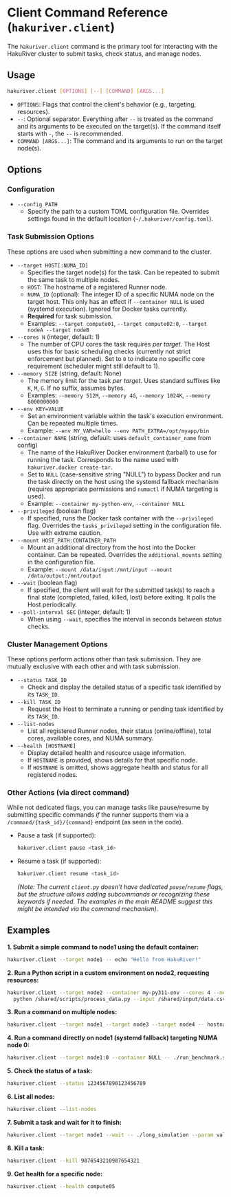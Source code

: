 # Client Command Reference (`hakuriver.client`)

The `hakuriver.client` command is the primary tool for interacting with the HakuRiver cluster to submit tasks, check status, and manage nodes.

## Usage

```bash
hakuriver.client [OPTIONS] [--] [COMMAND] [ARGS...]
```

*   `OPTIONS`: Flags that control the client's behavior (e.g., targeting, resources).
*   `--`: Optional separator. Everything after `--` is treated as the command and its arguments to be executed on the target(s). If the command itself starts with `-`, the `--` is recommended.
*   `COMMAND [ARGS...]`: The command and its arguments to run on the target node(s).

## Options

### Configuration

*   `--config PATH`
    *   Specify the path to a custom TOML configuration file. Overrides settings found in the default location (`~/.hakuriver/config.toml`).

### Task Submission Options

These options are used when submitting a new command to the cluster.

*   `--target HOST[:NUMA_ID]`
    *   Specifies the target node(s) for the task. Can be repeated to submit the same task to multiple nodes.
    *   `HOST`: The hostname of a registered Runner node.
    *   `NUMA_ID` (optional): The integer ID of a specific NUMA node on the target host. This only has an effect if `--container NULL` is used (systemd execution). Ignored for Docker tasks currently.
    *   **Required** for task submission.
    *   Examples: `--target compute01`, `--target compute02:0`, `--target nodeA --target nodeB`
*   `--cores N` (integer, default: 1)
    *   The number of CPU cores the task requires *per target*. The Host uses this for basic scheduling checks (currently not strict enforcement but planned). Set to `0` to indicate no specific core requirement (scheduler might still default to 1).
*   `--memory SIZE` (string, default: None)
    *   The memory limit for the task *per target*. Uses standard suffixes like `K`, `M`, `G`. If no suffix, assumes bytes.
    *   Examples: `--memory 512M`, `--memory 4G`, `--memory 1024K`, `--memory 8000000000`
*   `--env KEY=VALUE`
    *   Set an environment variable within the task's execution environment. Can be repeated multiple times.
    *   Example: `--env MY_VAR=hello --env PATH_EXTRA=/opt/myapp/bin`
*   `--container NAME` (string, default: uses `default_container_name` from config)
    *   The name of the HakuRiver Docker environment (tarball) to use for running the task. Corresponds to the name used with `hakuriver.docker create-tar`.
    *   Set to `NULL` (case-sensitive string "NULL") to bypass Docker and run the task directly on the host using the systemd fallback mechanism (requires appropriate permissions and `numactl` if NUMA targeting is used).
    *   Example: `--container my-python-env`, `--container NULL`
*   `--privileged` (boolean flag)
    *   If specified, runs the Docker task container with the `--privileged` flag. Overrides the `tasks_privileged` setting in the configuration file. Use with extreme caution.
*   `--mount HOST_PATH:CONTAINER_PATH`
    *   Mount an additional directory from the host into the Docker container. Can be repeated. Overrides the `additional_mounts` setting in the configuration file.
    *   Example: `--mount /data/input:/mnt/input --mount /data/output:/mnt/output`
*   `--wait` (boolean flag)
    *   If specified, the client will wait for the submitted task(s) to reach a final state (completed, failed, killed, lost) before exiting. It polls the Host periodically.
*   `--poll-interval SEC` (integer, default: 1)
    *   When using `--wait`, specifies the interval in seconds between status checks.

### Cluster Management Options

These options perform actions other than task submission. They are mutually exclusive with each other and with task submission.

*   `--status TASK_ID`
    *   Check and display the detailed status of a specific task identified by its `TASK_ID`.
*   `--kill TASK_ID`
    *   Request the Host to terminate a running or pending task identified by its `TASK_ID`.
*   `--list-nodes`
    *   List all registered Runner nodes, their status (online/offline), total cores, available cores, and NUMA summary.
*   `--health [HOSTNAME]`
    *   Display detailed health and resource usage information.
    *   If `HOSTNAME` is provided, shows details for that specific node.
    *   If `HOSTNAME` is omitted, shows aggregate health and status for all registered nodes.

### Other Actions (via direct command)

While not dedicated flags, you can manage tasks like pause/resume by submitting specific commands *if* the runner supports them via a `/command/{task_id}/{command}` endpoint (as seen in the code).

*   Pause a task (if supported):
    ```bash
    hakuriver.client pause <task_id>
    ```
*   Resume a task (if supported):
    ```bash
    hakuriver.client resume <task_id>
    ```
    *(Note: The current `client.py` doesn't have dedicated `pause`/`resume` flags, but the structure allows adding subcommands or recognizing these keywords if needed. The examples in the main README suggest this might be intended via the command mechanism).*

## Examples

**1. Submit a simple command to node1 using the default container:**

```bash
hakuriver.client --target node1 -- echo "Hello from HakuRiver!"
```

**2. Run a Python script in a custom environment on node2, requesting resources:**

```bash
hakuriver.client --target node2 --container my-py311-env --cores 4 --memory 8G -- \
  python /shared/scripts/process_data.py --input /shared/input/data.csv
```

**3. Run a command on multiple nodes:**

```bash
hakuriver.client --target node1 --target node3 --target node4 -- hostname
```

**4. Run a command directly on node1 (systemd fallback) targeting NUMA node 0:**

```bash
hakuriver.client --target node1:0 --container NULL -- ./run_benchmark.sh --numa-aware
```

**5. Check the status of a task:**

```bash
hakuriver.client --status 1234567890123456789
```

**6. List all nodes:**

```bash
hakuriver.client --list-nodes
```

**7. Submit a task and wait for it to finish:**

```bash
hakuriver.client --target node1 --wait -- ./long_simulation --param value
```

**8. Kill a task:**

```bash
hakuriver.client --kill 9876543210987654321
```

**9. Get health for a specific node:**

```bash
hakuriver.client --health compute05
```